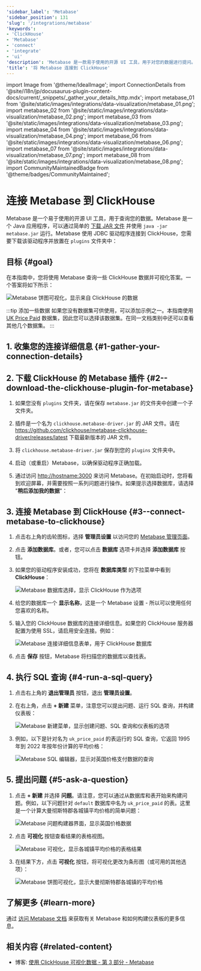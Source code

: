 ```yaml
---
'sidebar_label': 'Metabase'
'sidebar_position': 131
'slug': '/integrations/metabase'
'keywords':
- 'ClickHouse'
- 'Metabase'
- 'connect'
- 'integrate'
- 'ui'
'description': 'Metabase 是一款易于使用的开源 UI 工具，用于对您的数据进行提问。'
'title': '将 Metabase 连接到 ClickHouse'
---
```


import Image from '@theme/IdealImage';
import ConnectionDetails from '@site/i18n/jp/docusaurus-plugin-content-docs/current/_snippets/_gather_your_details_http.mdx';
import metabase_01 from '@site/static/images/integrations/data-visualization/metabase_01.png';
import metabase_02 from '@site/static/images/integrations/data-visualization/metabase_02.png';
import metabase_03 from '@site/static/images/integrations/data-visualization/metabase_03.png';
import metabase_04 from '@site/static/images/integrations/data-visualization/metabase_04.png';
import metabase_06 from '@site/static/images/integrations/data-visualization/metabase_06.png';
import metabase_07 from '@site/static/images/integrations/data-visualization/metabase_07.png';
import metabase_08 from '@site/static/images/integrations/data-visualization/metabase_08.png';
import CommunityMaintainedBadge from '@theme/badges/CommunityMaintained';

# 连接 Metabase 到 ClickHouse

<CommunityMaintainedBadge/>

Metabase 是一个易于使用的开源 UI 工具，用于查询您的数据。Metabase 是一个 Java 应用程序，可以通过简单的 <a href="https://www.metabase.com/start/oss/jar" target="_blank">下载 JAR 文件</a> 并使用 `java -jar metabase.jar` 运行。Metabase 使用 JDBC 驱动程序连接到 ClickHouse，您需要下载该驱动程序并放置在 `plugins` 文件夹中：

## 目标 {#goal}

在本指南中，您将使用 Metabase 查询一些 ClickHouse 数据并可视化答案。一个答案将如下所示：

  <Image size="md" img={metabase_08} alt="Metabase 饼图可视化，显示来自 ClickHouse 的数据" border />
<p/>

:::tip 添加一些数据
如果您没有数据集可供使用，可以添加示例之一。本指南使用 [UK Price Paid](/getting-started/example-datasets/uk-price-paid.md) 数据集，因此您可以选择该数据集。在同一文档类别中还可以查看其他几个数据集。
:::

## 1. 收集您的连接详细信息 {#1-gather-your-connection-details}
<ConnectionDetails />

## 2. 下载 ClickHouse 的 Metabase 插件 {#2--download-the-clickhouse-plugin-for-metabase}

1. 如果您没有 `plugins` 文件夹，请在保存 `metabase.jar` 的文件夹中创建一个子文件夹。

2. 插件是一个名为 `clickhouse.metabase-driver.jar` 的 JAR 文件。请在 <a href="https://github.com/clickhouse/metabase-clickhouse-driver/release" target="_blank">https://github.com/clickhouse/metabase-clickhouse-driver/releases/latest</a> 下载最新版本的 JAR 文件。

3. 将 `clickhouse.metabase-driver.jar` 保存到您的 `plugins` 文件夹中。

4. 启动（或重启）Metabase，以确保驱动程序正确加载。

5. 通过访问 <a href="http://localhost:3000/" target="_blank">http://hostname:3000</a> 来访问 Metabase。在初始启动时，您将看到欢迎屏幕，并需要按照一系列问题进行操作。如果提示选择数据库，请选择 "**稍后添加我的数据**"：

## 3. 连接 Metabase 到 ClickHouse {#3--connect-metabase-to-clickhouse}

1. 点击右上角的齿轮图标，选择 **管理员设置** 以访问您的 <a href="http://localhost:3000/admin/settings/setup" target="_blank">Metabase 管理页面</a>。

2. 点击 **添加数据库**。或者，您可以点击 **数据库** 选项卡并选择 **添加数据库** 按钮。

3. 如果您的驱动程序安装成功，您将在 **数据库类型** 的下拉菜单中看到 **ClickHouse**：

    <Image size="md" img={metabase_01} alt="Metabase 数据库选择，显示 ClickHouse 作为选项" border />

4. 给您的数据库一个 **显示名称**，这是一个 Metabase 设置 - 所以可以使用任何您喜欢的名称。

5. 输入您的 ClickHouse 数据库的连接详细信息。如果您的 ClickHouse 服务器配置为使用 SSL，请启用安全连接。例如：

    <Image size="md" img={metabase_02} alt="Metabase 连接详细信息表单，用于 ClickHouse 数据库" border />

6. 点击 **保存** 按钮，Metabase 将扫描您的数据库以查找表。

## 4. 执行 SQL 查询 {#4-run-a-sql-query}

1. 点击右上角的 **退出管理员** 按钮，退出 **管理员设置**。

2. 在右上角，点击 **+ 新建** 菜单，注意您可以提出问题、运行 SQL 查询，并构建仪表板：

    <Image size="sm" img={metabase_03} alt="Metabase 新建菜单，显示创建问题、SQL 查询和仪表板的选项" border />

3. 例如，以下是针对名为 `uk_price_paid` 的表运行的 SQL 查询，它返回 1995 年到 2022 年按年份计算的平均价格：

    <Image size="md" img={metabase_04} alt="Metabase SQL 编辑器，显示对英国价格支付数据的查询" border />

## 5. 提出问题 {#5-ask-a-question}

1. 点击 **+ 新建** 并选择 **问题**。请注意，您可以通过从数据库和表开始来构建问题。例如，以下问题针对 `default` 数据库中名为 `uk_price_paid` 的表。这里是一个计算大曼彻斯特郡各城镇平均价格的简单问题：

    <Image size="md" img={metabase_06} alt="Metabase 问题构建器界面，显示英国价格数据" border />

2. 点击 **可视化** 按钮查看结果的表格视图。

    <Image size="md" img={metabase_07} alt="Metabase 可视化，显示各城镇平均价格的表格结果" border />

3. 在结果下方，点击 **可视化** 按钮，将可视化更改为条形图（或可用的其他选项）：

    <Image size="md" img={metabase_08} alt="Metabase 饼图可视化，显示大曼彻斯特郡各城镇的平均价格" border />

## 了解更多 {#learn-more}

通过 <a href="https://www.metabase.com/docs/latest/" target="_blank">访问 Metabase 文档</a> 来获取有关 Metabase 和如何构建仪表板的更多信息。

## 相关内容 {#related-content}

- 博客: [使用 ClickHouse 可视化数据 - 第 3 部分 - Metabase](https://clickhouse.com/blog/visualizing-data-with-metabase)
